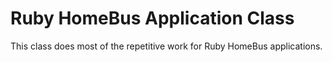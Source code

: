 # Ruby HomeBus Application Class

This class does most of the repetitive work for Ruby HomeBus applications.

